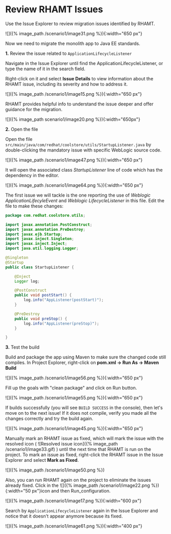 # Review RHAMT Issues

Use the Issue Explorer to review migration issues identified by RHAMT.

![]({% image_path /scenario1/image31.png %}){:width="650 px"}

Now we need to migrate the monolith app to Java EE standards.

**1.** Review the issue related to `ApplicationLifecycleListener`

Navigate in the Issue Explorer until find the ApplicationLifecycleListener, or type the name of it in the search field.

Right-click on it and select **Issue Details** to view information about the RHAMT issue, including its severity and how to address it.  

![]({% image_path /scenario1/image15.png %}){:width="650 px"}

RHAMT provides helpful info to understand the issue deeper and offer guidance for the migration.

![]({% image_path scenario1/image20.png %}){:width="650px"}

**2.** Open the file

Open the file `src/main/java/com/redhat/coolstore/utils/StartupListener.java` by double-clicking the mandatory issue with specific WebLogic source code.

![]({% image_path /scenario1/image47.png %}){:width="650 px"}

It will open the associated class _StartupListener_ line of code which has the dependency in the editor.

![]({% image_path /scenario1/image64.png %}){:width="650 px"}

The first issue we will tackle is the one reporting the use of _Weblogic ApplicationLifecyleEvent_ and _Weblogic LifecycleListener_ in this file. Edit the file to make these changes:

~~~java
package com.redhat.coolstore.utils;

import javax.annotation.PostConstruct;
import javax.annotation.PreDestroy;
import javax.ejb.Startup;
import javax.inject.Singleton;
import javax.inject.Inject;
import java.util.logging.Logger;

@Singleton
@Startup
public class StartupListener {

    @Inject
    Logger log;

    @PostConstruct
    public void postStart() {
        log.info("AppListener(postStart)");
    }

    @PreDestroy
    public void preStop() {
        log.info("AppListener(preStop)");
    }

}
~~~

**3.** Test the build

Build and package the app using Maven to make sure the changed code still compiles. In Project Explorer, right-click on **pom.xml → Run As → Maven Build**

![]({% image_path /scenario1/image56.png %}){:width="650 px"}

Fill up the goals with "clean package" and click on Run button.

![]({% image_path /scenario1/image55.png %}){:width="650 px"}

If builds successfully \(you will see `BUILD SUCCESS` in the console\), then let's move on to the next issue! If it does not compile, verify you made all the changes correctly and try the build again.

![]({% image_path /scenario1/image45.png %}){:width="650 px"}

Manually mark an RHAMT issue as fixed, which will mark the issue with the resolved icon \( ![Resolved issue icon]({% image_path /scenario1/image33.gif) \) until the next time that RHAMT is run on the project. To mark an issue as fixed, right-click the RHAMT issue in the Issue Explorer and select **Mark as Fixed**.

![]({% image_path /scenario1/image50.png %})

Also, you can run RHAMT again on the project to eliminate the issues already fixed. Click in the ![]({% image_path /scenario1/image22.png %}){:width="50 px"}icon and then Run\_configuration.

![]({% image_path /scenario1/image17.png %}){:width="600 px"}

Search by `ApplicationLifecycleListener` again in the Issue Explorer and notice that it doesn't appear anymore because its fixed.

![]({% image_path /scenario1/image61.png %}){:width="400 px"}

